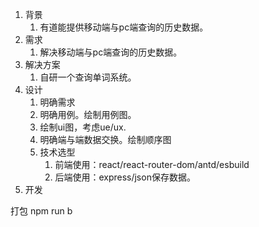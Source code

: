1. 背景
   1. 有道能提供移动端与pc端查询的历史数据。
2. 需求
   1. 解决移动端与pc端查询的历史数据。
3. 解决方案
   1. 自研一个查询单词系统。
4. 设计
   1. 明确需求
   2. 明确用例。绘制用例图。
   3. 绘制ui图，考虑ue/ux.
   4. 明确端与端数据交换。绘制顺序图
   5. 技术选型
      1. 前端使用：react/react-router-dom/antd/esbuild
      2. 后端使用：express/json保存数据。
5. 开发


打包
npm run b